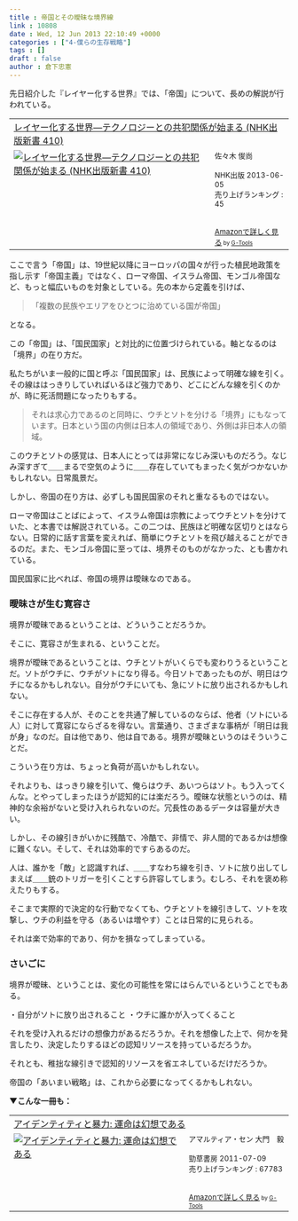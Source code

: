 ```yaml
---
title : 帝国とその曖昧な境界線
link : 10808
date : Wed, 12 Jun 2013 22:10:49 +0000
categories : ["4-僕らの生存戦略"]
tags : []
draft : false
author : 倉下忠憲
---
```


先日紹介した『レイヤー化する世界』では、「帝国」について、長めの解説が行われている。

<table  border="0" cellpadding="5"><tr><td colspan="2"><a href="http://www.amazon.co.jp/%E3%83%AC%E3%82%A4%E3%83%A4%E3%83%BC%E5%8C%96%E3%81%99%E3%82%8B%E4%B8%96%E7%95%8C%E2%80%95%E3%83%86%E3%82%AF%E3%83%8E%E3%83%AD%E3%82%B8%E3%83%BC%E3%81%A8%E3%81%AE%E5%85%B1%E7%8A%AF%E9%96%A2%E4%BF%82%E3%81%8C%E5%A7%8B%E3%81%BE%E3%82%8B-NHK%E5%87%BA%E7%89%88%E6%96%B0%E6%9B%B8-410-%E4%BD%90%E3%80%85%E6%9C%A8-%E4%BF%8A%E5%B0%9A/dp/414088410X%3FSubscriptionId%3D15SMZCTB9V8NGR2TW082%26tag%3Drashita1000-22%26linkCode%3Dxm2%26camp%3D2025%26creative%3D165953%26creativeASIN%3D414088410X" target="_blank">レイヤー化する世界―テクノロジーとの共犯関係が始まる (NHK出版新書 410)</a><img src="http://www.assoc-amazon.jp/e/ir?t=rashita1000-22&l=ur2&o=9" width="1" height="1" style="border: none;" alt="" /></td></tr><tr><td valign="top"><a href="http://www.amazon.co.jp/%E3%83%AC%E3%82%A4%E3%83%A4%E3%83%BC%E5%8C%96%E3%81%99%E3%82%8B%E4%B8%96%E7%95%8C%E2%80%95%E3%83%86%E3%82%AF%E3%83%8E%E3%83%AD%E3%82%B8%E3%83%BC%E3%81%A8%E3%81%AE%E5%85%B1%E7%8A%AF%E9%96%A2%E4%BF%82%E3%81%8C%E5%A7%8B%E3%81%BE%E3%82%8B-NHK%E5%87%BA%E7%89%88%E6%96%B0%E6%9B%B8-410-%E4%BD%90%E3%80%85%E6%9C%A8-%E4%BF%8A%E5%B0%9A/dp/414088410X%3FSubscriptionId%3D15SMZCTB9V8NGR2TW082%26tag%3Drashita1000-22%26linkCode%3Dxm2%26camp%3D2025%26creative%3D165953%26creativeASIN%3D414088410X" target="_blank"><img src="http://ecx.images-amazon.com/images/I/41vt3WnFBxL._SL160_.jpg" border="0" alt="レイヤー化する世界―テクノロジーとの共犯関係が始まる (NHK出版新書 410)" /></a></td><td valign="top"><font size="-1">佐々木 俊尚 <br /><br />NHK出版  2013-06-05<br />売り上げランキング : 45<br /><br /><br /><a href="http://www.amazon.co.jp/%E3%83%AC%E3%82%A4%E3%83%A4%E3%83%BC%E5%8C%96%E3%81%99%E3%82%8B%E4%B8%96%E7%95%8C%E2%80%95%E3%83%86%E3%82%AF%E3%83%8E%E3%83%AD%E3%82%B8%E3%83%BC%E3%81%A8%E3%81%AE%E5%85%B1%E7%8A%AF%E9%96%A2%E4%BF%82%E3%81%8C%E5%A7%8B%E3%81%BE%E3%82%8B-NHK%E5%87%BA%E7%89%88%E6%96%B0%E6%9B%B8-410-%E4%BD%90%E3%80%85%E6%9C%A8-%E4%BF%8A%E5%B0%9A/dp/414088410X%3FSubscriptionId%3D15SMZCTB9V8NGR2TW082%26tag%3Drashita1000-22%26linkCode%3Dxm2%26camp%3D2025%26creative%3D165953%26creativeASIN%3D414088410X" target="_blank">Amazonで詳しく見る</a></font><font size="-2"> by <a href="http://www.goodpic.com/mt/aws/index.html" >G-Tools</a></font></td></tr></table>

ここで言う「帝国」は、19世紀以降にヨーロッパの国々が行った植民地政策を指し示す「帝国主義」ではなく、ローマ帝国、イスラム帝国、モンゴル帝国など、もっと幅広いものを対象としている。先の本から定義を引けば、

<blockquote>
「複数の民族やエリアをひとつに治めている国が帝国」
</blockquote>

となる。

この「帝国」は、「国民国家」と対比的に位置づけられている。軸となるのは「境界」の在り方だ。

私たちがいま一般的に国と呼ぶ「国民国家」は、民族によって明確な線を引く。その線ははっきりしていればいるほど強力であり、どこにどんな線を引くのかが、時に死活問題になったりもする。

<blockquote>
それは求心力であるのと同時に、ウチとソトを分ける「境界」にもなっています。日本という国の内側は日本人の領域であり、外側は非日本人の領域。
</blockquote>

このウチとソトの感覚は、日本人にとっては非常になじみ深いものだろう。なじみ深すぎて＿＿まるで空気のように＿＿存在していてもまったく気がつかないかもしれない。日常風景だ。

しかし、帝国の在り方は、必ずしも国民国家のそれと重なるものではない。

ローマ帝国はことばによって、イスラム帝国は宗教によってウチとソトを分けていた、と本書では解説されている。この二つは、民族ほど明確な区切りとはならない。日常的に話す言葉を変えれば、簡単にウチとソトを飛び越えることができるのだ。また、モンゴル帝国に至っては、境界そのものがなかった、とも書かれている。

国民国家に比べれば、帝国の境界は曖昧なのである。

<H3>曖昧さが生む寛容さ</H3>境界が曖昧であるということは、どういうことだろうか。

そこに、寛容さが生まれる、ということだ。

境界が曖昧であるということは、ウチとソトがいくらでも変わりうるということだ。ソトがウチに、ウチがソトになり得る。今日ソトであったものが、明日はウチになるかもしれない。自分がウチにいても、急にソトに放り出されるかもしれない。

そこに存在する人が、そのことを共通了解しているのならば、他者（ソトにいる人）に対して寛容にならざるを得ない。言葉通り、さまざまな事柄が「明日は我が身」なのだ。自は他であり、他は自である。境界が曖昧というのはそういうことだ。

こういう在り方は、ちょっと負荷が高いかもしれない。

それよりも、はっきり線を引いて、俺らはウチ、あいつらはソト。もう入ってくんな。とやってしまったほうが認知的には楽だろう。曖昧な状態というのは、精神的な余裕がないと受け入れられないのだ。冗長性のあるデータは容量が大きい。

しかし、その線引きがいかに残酷で、冷酷で、非情で、非人間的であるかは想像に難くない。そして、それは効率的ですらあるのだ。

人は、誰かを「敵」と認識すれば、＿＿すなわち線を引き、ソトに放り出してしまえば＿＿銃のトリガーを引くことすら許容してしまう。むしろ、それを褒め称えたりもする。

そこまで実際的で決定的な行動でなくても、ウチとソトを線引きして、ソトを攻撃し、ウチの利益を守る（あるいは増やす）ことは日常的に見られる。

それは楽で効率的であり、何かを損なってしまっている。

<H3>さいごに</H3>境界が曖昧、ということは、変化の可能性を常にはらんでいるということでもある。

・自分がソトに放り出されること
・ウチに誰かが入ってくること

それを受け入れるだけの想像力があるだろうか。それを想像した上で、何かを発言したり、決定したりするほどの認知リソースを持っているだろうか。

それとも、稚拙な線引きで認知的リソースを省エネしているだけだろうか。

帝国の「あいまい戦略」は、これから必要になってくるかもしれない。

<strong>▼こんな一冊も：</strong>
<table  border="0" cellpadding="5"><tr><td colspan="2"><a href="http://www.amazon.co.jp/%E3%82%A2%E3%82%A4%E3%83%87%E3%83%B3%E3%83%86%E3%82%A3%E3%83%86%E3%82%A3%E3%81%A8%E6%9A%B4%E5%8A%9B-%E9%81%8B%E5%91%BD%E3%81%AF%E5%B9%BB%E6%83%B3%E3%81%A7%E3%81%82%E3%82%8B-%E3%82%A2%E3%83%9E%E3%83%AB%E3%83%86%E3%82%A3%E3%82%A2%E3%83%BB%E3%82%BB%E3%83%B3/dp/4326154160%3FSubscriptionId%3D15SMZCTB9V8NGR2TW082%26tag%3Drashita1000-22%26linkCode%3Dxm2%26camp%3D2025%26creative%3D165953%26creativeASIN%3D4326154160" target="_blank">アイデンティティと暴力: 運命は幻想である</a><img src="http://www.assoc-amazon.jp/e/ir?t=rashita1000-22&l=ur2&o=9" width="1" height="1" style="border: none;" alt="" /></td></tr><tr><td valign="top"><a href="http://www.amazon.co.jp/%E3%82%A2%E3%82%A4%E3%83%87%E3%83%B3%E3%83%86%E3%82%A3%E3%83%86%E3%82%A3%E3%81%A8%E6%9A%B4%E5%8A%9B-%E9%81%8B%E5%91%BD%E3%81%AF%E5%B9%BB%E6%83%B3%E3%81%A7%E3%81%82%E3%82%8B-%E3%82%A2%E3%83%9E%E3%83%AB%E3%83%86%E3%82%A3%E3%82%A2%E3%83%BB%E3%82%BB%E3%83%B3/dp/4326154160%3FSubscriptionId%3D15SMZCTB9V8NGR2TW082%26tag%3Drashita1000-22%26linkCode%3Dxm2%26camp%3D2025%26creative%3D165953%26creativeASIN%3D4326154160" target="_blank"><img src="http://ecx.images-amazon.com/images/I/51zZOSU6HlL._SL160_.jpg" border="0" alt="アイデンティティと暴力: 運命は幻想である" /></a></td><td valign="top"><font size="-1">アマルティア・セン 大門　毅 <br /><br />勁草書房  2011-07-09<br />売り上げランキング : 67783<br /><br /><br /><a href="http://www.amazon.co.jp/%E3%82%A2%E3%82%A4%E3%83%87%E3%83%B3%E3%83%86%E3%82%A3%E3%83%86%E3%82%A3%E3%81%A8%E6%9A%B4%E5%8A%9B-%E9%81%8B%E5%91%BD%E3%81%AF%E5%B9%BB%E6%83%B3%E3%81%A7%E3%81%82%E3%82%8B-%E3%82%A2%E3%83%9E%E3%83%AB%E3%83%86%E3%82%A3%E3%82%A2%E3%83%BB%E3%82%BB%E3%83%B3/dp/4326154160%3FSubscriptionId%3D15SMZCTB9V8NGR2TW082%26tag%3Drashita1000-22%26linkCode%3Dxm2%26camp%3D2025%26creative%3D165953%26creativeASIN%3D4326154160" target="_blank">Amazonで詳しく見る</a></font><font size="-2"> by <a href="http://www.goodpic.com/mt/aws/index.html" >G-Tools</a></font></td></tr></table>


